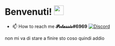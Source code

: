 
# Benvenuti! <img src="https://raw.githubusercontent.com/MartinHeinz/MartinHeinz/master/wave.gif" width="30px">


- 📫 How to reach me **𝓟𝓸𝓽𝓪𝓼𝓼𝓲𝓸#6969**       [![Discord](https://img.shields.io/discord/391020510269669376.svg)](https://discord.gg/ydcC73d) 




non mi va di stare a finire sto coso quindi addio 
